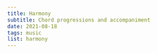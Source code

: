 ```yaml
---
title: Harmony
subtitle: Chord progressions and accompaniment
date: 2021-08-18
tags: music
list: harmony
---
```


